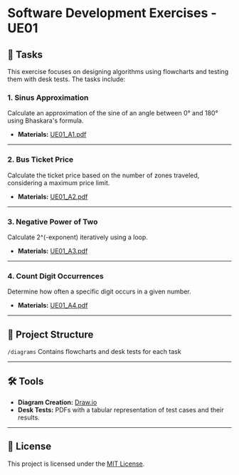 # Software Development Exercises - UE01  

## 📜 Tasks  
This exercise focuses on designing algorithms using flowcharts and testing them with desk tests. The tasks include:  

### 1. Sinus Approximation  
Calculate an approximation of the sine of an angle between 0° and 180° using Bhaskara's formula.  
- **Materials:** [UE01_A1.pdf](./diagrams/UE01_A1.pdf)  

---

### 2. Bus Ticket Price  
Calculate the ticket price based on the number of zones traveled, considering a maximum price limit.  
- **Materials:** [UE01_A2.pdf](./diagrams/UE01_A2.pdf)  

---

### 3. Negative Power of Two  
Calculate 2^(-exponent) iteratively using a loop.  
- **Materials:** [UE01_A3.pdf](./diagrams/UE01_A3.pdf)  

---

### 4. Count Digit Occurrences  
Determine how often a specific digit occurs in a given number.  
- **Materials:** [UE01_A4.pdf](./diagrams/UE01_A4.pdf)  

---

## 📂 Project Structure  
``/diagrams`` Contains flowcharts and desk tests for each task

---

## 🛠 Tools  
- **Diagram Creation:** [Draw.io](https://app.diagrams.net/)  
- **Desk Tests:** PDFs with a tabular representation of test cases and their results.  

---

## 📝 License  
This project is licensed under the [MIT License](LICENSE).  
